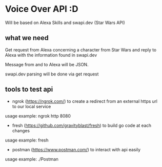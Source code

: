 # Voice Over API :D

Will be based on Alexa Skills and swapi.dev (Star Wars API)

## what we need

Get request from Alexa concerning a character from Star Wars and reply to Alexa with the information found in swapi.dev

Message from and to Alexa will be JSON.

swapi.dev parsing will be done via get request

## tools to test api

- ngrok (<https://ngrok.com/>) to create a redirect from an external https url to our local service

usage example:
ngrok http 8080

- fresh (<https://github.com/gravityblast/fresh>) to build go code at each changes

usage example:
fresh

- postman (<https://www.postman.com/>) to interact with api easily

usage example: ./Postman

